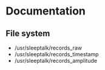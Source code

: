 # Documentation

## File system

* /usr/sleeptalk/records_raw
* /usr/sleeptalk/records_timestamp
* /usr/sleeptalk/records_amplitude
